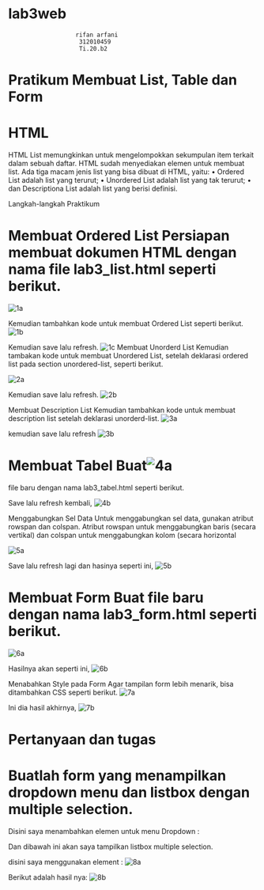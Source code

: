 # lab3web
                       rifan arfani
                        312010459
                        Ti.20.b2



# Pratikum Membuat List, Table dan Form
# HTML
HTML List memungkinkan untuk mengelompokkan sekumpulan item terkait dalam sebuah daftar. HTML sudah menyediakan elemen untuk membuat list. Ada tiga macam jenis list yang bisa dibuat di HTML, yaitu: • Ordered List adalah list yang terurut; • Unordered List adalah list yang tak terurut; • dan Descriptiona List adalah list yang berisi definisi.

Langkah-langkah Praktikum
# Membuat Ordered List Persiapan membuat dokumen HTML dengan nama file lab3_list.html seperti berikut.
![1a](https://user-images.githubusercontent.com/72736888/160544251-89c5cf88-8d33-485c-8d2e-581ea47d627b.jpg)

Kemudian tambahkan kode untuk membuat Ordered List seperti berikut.
![1b](https://user-images.githubusercontent.com/72736888/160544332-91ca30d0-5c50-4a97-8b9b-e5f3ac7d9e15.jpg)

Kemudian save lalu refresh.
![1c](https://user-images.githubusercontent.com/72736888/160544368-53645060-f979-4d12-baae-8bb33edfd303.jpg)
Membuat Unorderd List Kemudian tambakan kode untuk membuat Unordered List, setelah deklarasi ordered list pada section unordered-list, seperti berikut.

![2a](https://user-images.githubusercontent.com/72736888/160544416-9582046c-9e4e-4f0a-982b-ebcc39cd1cb9.jpg)
 
Kemudian save lalu refresh.
![2b](https://user-images.githubusercontent.com/72736888/160544585-771f5d68-723d-4f90-9f08-26678c2c97ad.jpg)

Membuat Description List Kemudian tambahkan kode untuk membuat description list setelah deklarasi unorderd-list. 
![3a](https://user-images.githubusercontent.com/72736888/160544652-8b4b4fdf-43be-4af4-8f03-2d0956524889.jpg)

kemudian save lalu refresh
![3b](https://user-images.githubusercontent.com/72736888/160544851-da20a456-2736-44d5-924f-99f654bbc35d.jpg)



# Membuat Tabel Buat![4a](https://user-images.githubusercontent.com/72736888/160544890-8918a904-cefb-49db-8084-f5800a4947a2.jpg)
 file baru dengan nama lab3_tabel.html seperti berikut. 

Save lalu refresh kembali, 
![4b](https://user-images.githubusercontent.com/72736888/160544922-f5e8194e-a6de-40b5-bf14-b2803cb17766.jpg)

Menggabungkan Sel Data Untuk menggabungkan sel data, gunakan atribut rowspan dan colspan. Atribut rowspan untuk menggabungkan baris (secara vertikal) dan colspan untuk menggabungkan kolom (secara horizontal

 ![5a](https://user-images.githubusercontent.com/72736888/160545022-b0bd4d57-4788-4424-b230-084a9f8ba2ca.jpg)


Save lalu refresh lagi dan hasinya seperti ini, 
![5b](https://user-images.githubusercontent.com/72736888/160545057-effdab3f-d232-4eb1-82f3-ec62ef39172e.jpg)

# Membuat Form Buat file baru dengan nama lab3_form.html seperti berikut.
![6a](https://user-images.githubusercontent.com/72736888/160545083-f9b83a22-7208-44da-8e05-d040098a7ad2.jpg)

Hasilnya akan seperti ini, 
![6b](https://user-images.githubusercontent.com/72736888/160545125-4b7af4a8-9bf3-4318-9991-ca9d97b926e7.jpg)


Menabahkan Style pada Form Agar tampilan form lebih menarik, bisa ditambahkan CSS seperti berikut. 
![7a](https://user-images.githubusercontent.com/72736888/160545179-e026e706-ee6b-432f-9e83-db401eb6aa8d.jpg)

Ini dia hasil akhirnya, 
![7b](https://user-images.githubusercontent.com/72736888/160545218-7bf46ad4-399b-4af0-8e4f-216cf9486495.jpg)

# Pertanyaan dan tugas
# Buatlah form yang menampilkan dropdown menu dan listbox dengan multiple selection.
Disini saya menambahkan elemen untuk menu Dropdown :

Dan dibawah ini akan saya tampilkan listbox multiple selection.

disini saya menggunakan element :
![8a](https://user-images.githubusercontent.com/72736888/160545271-1c513663-c85c-4213-8538-c5402de4e91c.jpg)



Berikut adalah hasil nya:
![8b](https://user-images.githubusercontent.com/72736888/160545309-12b9650a-0dae-4f92-a4f7-3840c8353e34.jpg)

